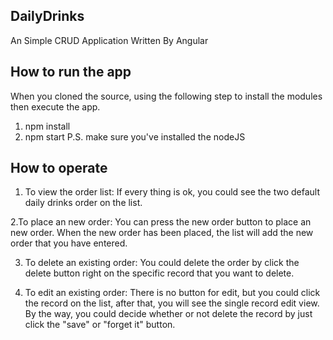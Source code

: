 ## DailyDrinks
An Simple CRUD Application Written By Angular

## How to run the app
When you cloned the source, using the following step to install the modules then execute the app.
1. npm install
2. npm start
P.S. make sure you've installed the nodeJS

## How to operate
1. To view the order list:
If every thing is ok, you could see the two default daily drinks order on the list.
 
2.To place an new order:
You can press the new order button to place an new order.
When the new order has been placed, the list will add the new order that you have entered.

3. To delete an existing order:
You could delete the order by click the delete button right on the specific record that you want to delete. 

4. To edit an existing order:
There is no button for edit, but you could click the record on the list, after that, you will see the single record edit view. By the way, you could decide whether or not delete the record by just click the "save" or "forget it" button.
